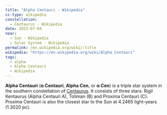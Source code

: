 ```yaml
---
title: "Alpha Centauri - Wikipedia"
cc-type: wikipedia
constellation:
  - Centaurus - Wikipedia
date: 2023-07-04
near:
  - Sun - Wikipedia
  - Solar System - Wikipedia
permalink: /en.wikipedia.org/wiki/:title
wikipedia: "https://en.wikipedia.org/wiki/Alpha_Centauri"
tags:
  - alpha
  - Alpha Centauri
  - Wikipedia
---
```

**Alpha Centauri** (**α Centauri**, **Alpha Cen**, or **α Cen**) is a triple star system in the southern constellation of [Centaurus](/en.wikipedia.org/wiki/Centaurus). It consists of three stars: Rigil Kentaurus (Alpha Centauri A), Toliman (B) and Proxima Centauri (C). Proxima Centauri is also the closest star to the Sun at 4.2465 light-years (1.3020 pc).